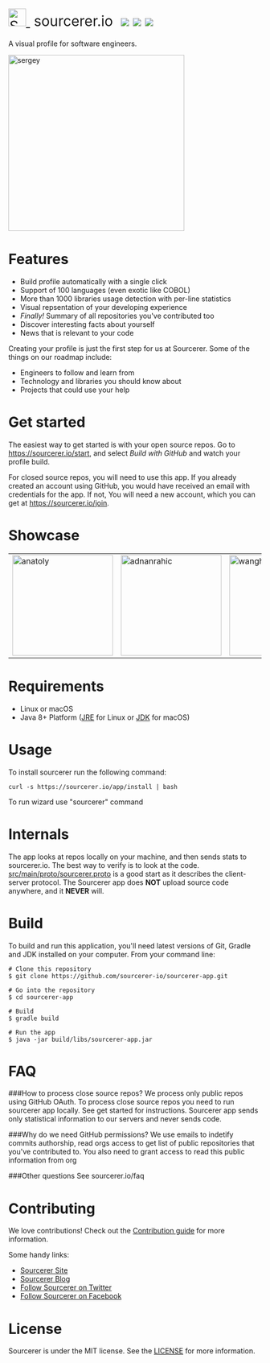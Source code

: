 <h1 style="font-weight:normal">
  <a href="https://sourcerer.io">
    <img src=https://user-images.githubusercontent.com/20287615/34189346-d426d4c2-e4ef-11e7-9da4-cc76a1ed111d.png alt="Sourcerer" width=35>
  </a>
  &nbsp;sourcerer.io&nbsp;
  <a href="https://sourcerer.io/start"><img src=https://img.shields.io/badge/sourcerer-start%20now-brightgreen.svg></a>
  <a href="https://github.com/sourcerer-io/sourcerer-app/releases"><img src=https://img.shields.io/github/release/sourcerer-io/sourcerer-app.svg?colorB=4ec528></a>
  <a href="https://github.com/sourcerer-io/sourcerer-app/blob/master/LICENSE.md"><img src=https://img.shields.io/github/license/sourcerer-io/sourcerer-app.svg></a>
</h1>

A visual profile for software engineers.
<br>

<img height="350" alt="sergey" src="https://user-images.githubusercontent.com/20287615/41503360-cd85b92a-7186-11e8-94a9-c733d93e9f19.gif">

Features
========
* Build profile automatically with a single click
* Support of 100 languages (even exotic like COBOL)
* More than 1000 libraries usage detection with per-line statistics
* Visual repsentation of your developing experience
* *Finally!* Summary of all repositories you've contributed too 
* Discover interesting facts about yourself
* News that is relevant to your code

Creating your profile is just the first step for us at Sourcerer. Some of the things on our roadmap include:
* Engineers to follow and learn from
* Technology and libraries you should know about
* Projects that could use your help

Get started
===========

The easiest way to get started is with your open source repos. Go to <https://sourcerer.io/start>, and select *Build with GitHub* and watch your profile build. 

For closed source repos, you will need to use this app. If you already created an account using GitHub, you would have received an email with credentials for the app. If not, You will need a new account, which you can get at <https://sourcerer.io/join>.

Showcase
========

<table>
  <tr>
    <td>
      <a href="https://sourcerer.io">
        <img height="200" alt="anatoly" src="https://user-images.githubusercontent.com/29913247/41805813-34dd2e1e-76b9-11e8-8879-ae01d7c1332a.png">
      </a>
    </td>
    <td>
      <a href="https://sourcerer.io">
        <img height="200" alt="adnanrahic" src="https://user-images.githubusercontent.com/29913247/41805810-34847e36-76b9-11e8-960c-87a8981f9c9c.png">
      </a>
    </td>
    <td>
      <a href="https://sourcerer.io">
        <img height="200" alt="wanghuaili" src="https://user-images.githubusercontent.com/29913247/41805811-34a17414-76b9-11e8-98b6-bd6d2f29d4ed.png">
      </a>
    </td>
    <td>
      <a href="https://sourcerer.io">
        <img height="200" alt="ddeveloperr" src="https://user-images.githubusercontent.com/29913247/41805812-34c084b2-76b9-11e8-8d5a-70a8de2044b3.png">
      </a>
    </td>
    <td>
      <a href="https://sourcerer.io">
        <img height="200" alt="ddeveloperr" src="https://user-images.githubusercontent.com/29913247/41805812-34c084b2-76b9-11e8-8d5a-70a8de2044b3.png">
      </a>
    </td>
    <td>
      <a href="https://sourcerer.io">
        <img height="200" alt="anatoly" src="https://user-images.githubusercontent.com/29913247/41805813-34dd2e1e-76b9-11e8-8879-ae01d7c1332a.png">
      </a>
    </td>
    <td>
      <a href="https://sourcerer.io">
        <img height="200" alt="wanghuaili" src="https://user-images.githubusercontent.com/29913247/41805811-34a17414-76b9-11e8-98b6-bd6d2f29d4ed.png">
      </a>
    </td>
    <td>
      <a href="https://sourcerer.io">
        <img height="200" alt="adnanrahic" src="https://user-images.githubusercontent.com/29913247/41805810-34847e36-76b9-11e8-960c-87a8981f9c9c.png">
      </a>
    </td>
  </tr>
</table>

Requirements
============

* Linux or macOS
* Java 8+ Platform ([JRE](http://www.oracle.com/technetwork/java/javase/downloads/jre8-downloads-2133155.html) for Linux or [JDK](http://www.oracle.com/technetwork/java/javase/downloads/jdk8-downloads-2133151.html) for macOS)

Usage
=====

To install sourcerer run the following command:

```
curl -s https://sourcerer.io/app/install | bash
```

To run wizard use "sourcerer" command

Internals
=========

The app looks at repos locally on your machine, and then sends stats to sourcerer.io. The best way to verify is to look at the code. [src/main/proto/sourcerer.proto](https://github.com/sourcerer-io/sourcerer-app/blob/develop/src/main/proto/sourcerer.proto) is a good start as it describes the client-server protocol.
The Sourcerer app does **NOT** upload source code anywhere, and it **NEVER** will.

Build
=====

To build and run this application, you'll need latest versions of Git, Gradle and JDK installed on your computer. From your command line:

```
# Clone this repository
$ git clone https://github.com/sourcerer-io/sourcerer-app.git

# Go into the repository
$ cd sourcerer-app

# Build
$ gradle build

# Run the app
$ java -jar build/libs/sourcerer-app.jar
```

FAQ
===

###How to process close source repos?
We process only public repos using GitHub OAuth. To process close source repos you need to run sourcerer app locally. See get started for instructions. Sourcerer app sends only statistical information to our servers and never sends code.

###Why do we need GitHub permissions?
We use emails to indetify commits authorship, read orgs access to get list of public repositories that you've contributed to. You also need to grant access to read this public information from org

###Other questions
See sourcerer.io/faq 

Contributing
============

We love contributions!  Check out the [Contribution guide](https://github.com/sourcerer-io/sourcerer-app/blob/master/CONTRIBUTING.md) for more information.

Some handy links:<br>
* [Sourcerer Site](https://sourcerer.io/)
* [Sourcerer Blog](https://blog.sourcerer.io)
* [Follow Sourcerer on Twitter](https://twitter.com/sourcerer_io)
* [Follow Sourcerer on Facebook](https://www.facebook.com/sourcerer.io/)

License
=======

Sourcerer is under the MIT license. See the [LICENSE](https://github.com/sourcerer-io/sourcerer-app/blob/develop/LICENSE.md) for more information.
